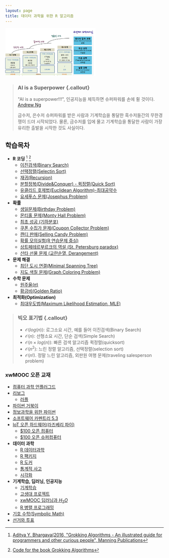 ```yaml
---
layout: page
title: 데이터 과학을 위한 R 알고리즘
---
```


<img src="fig/ct-unplugged-4th-paradigm-korea.png" width="57%" />

> ### AI is a Superpower {.callout}
>
> "AI is a superpower!!!", 인공지능을 체득하면 슈퍼파워를 손에 쥘 것이다. [Andrew Ng](https://twitter.com/andrewyng/status/728986380638916609)
>
> 금수저, 은수저 슈퍼파워를 받은 사람과 기계학습을 통달한 흑수저들간의 무한경쟁이 드뎌 시작되었다. 물론, 
> 금수저를 입에 물고 기계학습을 통달한 사람이 가장 유리한 출발을 시작한 것도 사실이다.

## 학습목차 

- **R 코딩** [^grokking-algorithms] [^grokking-algorihtms-github]
    - [이진검색(Binary Search)](r-binary-search.html)
    - [선택정렬(Selectin Sort)](r-selection-sort.html)
    - [재귀(Recursion)](r-recursion.html)
    - [분할정복(Divide&Conquer) - 퀵정렬(Quick Sort)](r-quick-sort.html)
    - [유클리드 호제법(Euclidean Algorithm)-최대공약수](r-euclid-algorithm.html)
    - [요세푸스 문제(Josephus Problem)](r-josephus-problem.html)
- **확률**
    - [생일문제(Birthday Problem)](r-birthday-problem.html) 
    - [몬티홀 문제(Monty Hall Problem)](r-monty-hall-problem.html) 
    - [최초 성공 (기하분포)](r-geometric-distribution.html) 
    - [쿠폰 수집가 문제(Coupon Collector Problem)](r-coupon-collector-problem.html) 
    - [캔디 판매(Selling Candy Problem)](r-selling-candy-problem.html) 
    - [확률 모의실험(R 연습문제 중심)](r-probability-exercise.html) 
    - [상트페테르부르크의 역설 (St. Petersburg paradox)](r-petersburg-paradox.html) 
    - [산타 선물 문제 (교란순열, Derangement)](r-hat-derangement.html) 
- **문제 해결**    
    - [최단 도시 연결(Minimal Spanning Tree)](r-minimal-spanning-tree.html) 
    - [지도 색칠 문제(Graph Coloring Problem)](r-graph-coloring-problem.html) 
- **수학 문제**
    - [원주율($\pi$)](r-monte-carlo-pi.html) 
    - [황금비(Golden Ratio)](r-golden-ratio.html)
- **최적화(Optimization)**
    - [최대우도법(Maximum Likelihood Estimation, MLE)](r-mle-normal.html) 



[^grokking-algorithms]: [Aditya Y. Bhargava(2016, "Grokking Algorithms - An illustrated guide for programmers and other curious people", Manning Publications](https://www.manning.com/books/grokking-algorithms)

[^grokking-algorihtms-github]: [Code for the book Grokking Algorithms](https://github.com/egonSchiele/grokking_algorithms)

> ### 빅오 표기법 {.callout}
>
> - $\mathcal{O}(log(n))$: 로그소요 시간, 예를 들어 이진검색(Binary Search)
> - $\mathcal{O} (n)$: 선형소요 시간, 단순 검색(Simple Search)
> - $\mathcal{O} (n \times log(n))$: 빠른 검색 알고리즘 퀵정렬(quicksort)
> - $\mathcal{O}(n^2)$: 느린 정렬 알고리즘, 선택정렬(selection sort)
> - $\mathcal{O}(n!)$. 정말 느린 알고리즘, 외판원 여행 문제(traveling salesperson problem)

### xwMOOC 오픈 교재

- [컴퓨터 과학 언플러그드](http://statkclee.github.io/website-csunplugged/)  
- [리보그](http://reeborg.xwmooc.org)  
     - [러플](http://rur-ple.xwmooc.org)  
- [파이썬 거북이](http://swcarpentry.github.io/python-novice-turtles/index-kr.html)  
- [정보과학을 위한 파이썬](http://python.xwmooc.org)  
- [소프트웨어 카펜트리 5.3](http://swcarpentry.xwmooc.org)
- [IoT 오픈 하드웨어(라즈베리 파이)](http://statkclee.github.io/raspberry-pi)
    - [$100 오픈 컴퓨터](http://computer.xwmooc.org/)   
    - [$100 오픈 슈퍼컴퓨터](http://computers.xwmooc.org/)
- **데이터 과학**
    - [R 데이터과학](http://statkclee.github.io/data-science)
    - [R 팩키지](http://r-pkgs.xwmooc.org/)
    - [R 도커](http://statkclee.github.io/r-docker/)
    - [통계적 사고](http://think-stat.xwmooc.org/)
    - [시각화](https://statkclee.github.io/viz/)
- **기계학습, 딥러닝, 인공지능**
    - [기계학습](http://statkclee.github.io/ml)
    - [고생대 프로젝트](http://statkclee.github.io/trilobite)
    - [xwMOOC 딥러닝과 $H_2 O$](https://statkclee.github.io/deep-learning/)
    - [R 병렬 프로그래밍](https://statkclee.github.io/parallel-r/)
- [기호 수학(Symbolic Math)](http://sympy.xwmooc.org/)
- [선거와 투표](http://statkclee.github.io/politics)

